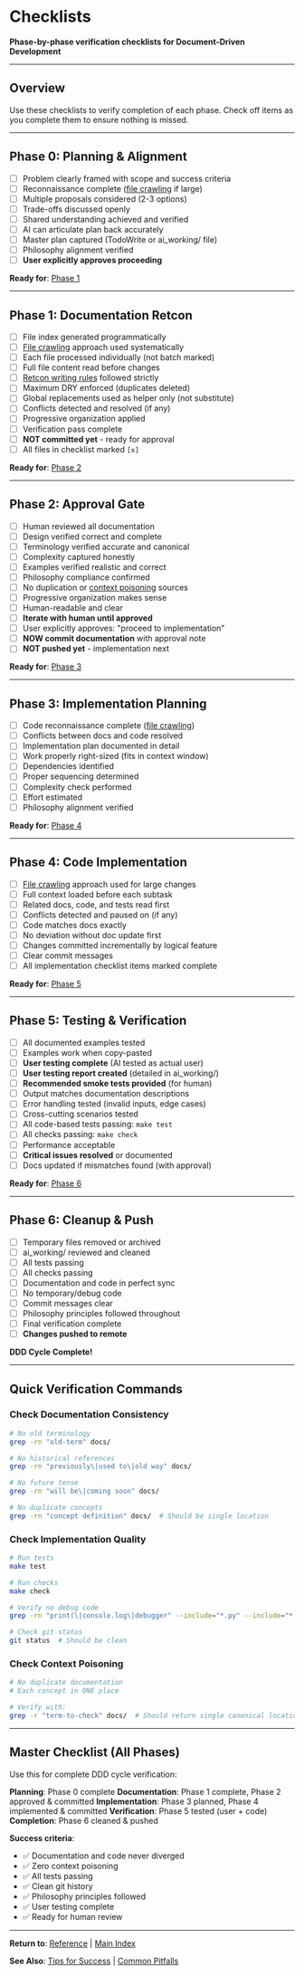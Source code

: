 # Checklists

**Phase-by-phase verification checklists for Document-Driven Development**

---

## Overview

Use these checklists to verify completion of each phase. Check off items as you complete them to ensure nothing is missed.

---

## Phase 0: Planning & Alignment

- [ ] Problem clearly framed with scope and success criteria
- [ ] Reconnaissance complete ([file crawling](../core_concepts/file_crawling.md) if large)
- [ ] Multiple proposals considered (2-3 options)
- [ ] Trade-offs discussed openly
- [ ] Shared understanding achieved and verified
- [ ] AI can articulate plan back accurately
- [ ] Master plan captured (TodoWrite or ai_working/ file)
- [ ] Philosophy alignment verified
- [ ] **User explicitly approves proceeding**

**Ready for**: [Phase 1](../phases/01_documentation_retcon.md)

---

## Phase 1: Documentation Retcon

- [ ] File index generated programmatically
- [ ] [File crawling](../core_concepts/file_crawling.md) approach used systematically
- [ ] Each file processed individually (not batch marked)
- [ ] Full file content read before changes
- [ ] [Retcon writing rules](../core_concepts/retcon_writing.md) followed strictly
- [ ] Maximum DRY enforced (duplicates deleted)
- [ ] Global replacements used as helper only (not substitute)
- [ ] Conflicts detected and resolved (if any)
- [ ] Progressive organization applied
- [ ] Verification pass complete
- [ ] **NOT committed yet** - ready for approval
- [ ] All files in checklist marked `[x]`

**Ready for**: [Phase 2](../phases/02_approval_gate.md)

---

## Phase 2: Approval Gate

- [ ] Human reviewed all documentation
- [ ] Design verified correct and complete
- [ ] Terminology verified accurate and canonical
- [ ] Complexity captured honestly
- [ ] Examples verified realistic and correct
- [ ] Philosophy compliance confirmed
- [ ] No duplication or [context poisoning](../core_concepts/context_poisoning.md) sources
- [ ] Progressive organization makes sense
- [ ] Human-readable and clear
- [ ] **Iterate with human until approved**
- [ ] User explicitly approves: "proceed to implementation"
- [ ] **NOW commit documentation** with approval note
- [ ] **NOT pushed yet** - implementation next

**Ready for**: [Phase 3](../phases/03_implementation_planning.md)

---

## Phase 3: Implementation Planning

- [ ] Code reconnaissance complete ([file crawling](../core_concepts/file_crawling.md))
- [ ] Conflicts between docs and code resolved
- [ ] Implementation plan documented in detail
- [ ] Work properly right-sized (fits in context window)
- [ ] Dependencies identified
- [ ] Proper sequencing determined
- [ ] Complexity check performed
- [ ] Effort estimated
- [ ] Philosophy alignment verified

**Ready for**: [Phase 4](../phases/04_code_implementation.md)

---

## Phase 4: Code Implementation

- [ ] [File crawling](../core_concepts/file_crawling.md) approach used for large changes
- [ ] Full context loaded before each subtask
- [ ] Related docs, code, and tests read first
- [ ] Conflicts detected and paused on (if any)
- [ ] Code matches docs exactly
- [ ] No deviation without doc update first
- [ ] Changes committed incrementally by logical feature
- [ ] Clear commit messages
- [ ] All implementation checklist items marked complete

**Ready for**: [Phase 5](../phases/05_testing_and_verification.md)

---

## Phase 5: Testing & Verification

- [ ] All documented examples tested
- [ ] Examples work when copy-pasted
- [ ] **User testing complete** (AI tested as actual user)
- [ ] **User testing report created** (detailed in ai_working/)
- [ ] **Recommended smoke tests provided** (for human)
- [ ] Output matches documentation descriptions
- [ ] Error handling tested (invalid inputs, edge cases)
- [ ] Cross-cutting scenarios tested
- [ ] All code-based tests passing: `make test`
- [ ] All checks passing: `make check`
- [ ] Performance acceptable
- [ ] **Critical issues resolved** or documented
- [ ] Docs updated if mismatches found (with approval)

**Ready for**: [Phase 6](../phases/06_cleanup_and_push.md)

---

## Phase 6: Cleanup & Push

- [ ] Temporary files removed or archived
- [ ] ai_working/ reviewed and cleaned
- [ ] All tests passing
- [ ] All checks passing
- [ ] Documentation and code in perfect sync
- [ ] No temporary/debug code
- [ ] Commit messages clear
- [ ] Philosophy principles followed throughout
- [ ] Final verification complete
- [ ] **Changes pushed to remote**

**DDD Cycle Complete!**

---

## Quick Verification Commands

### Check Documentation Consistency

```bash
# No old terminology
grep -rn "old-term" docs/

# No historical references
grep -rn "previously\|used to\|old way" docs/

# No future tense
grep -rn "will be\|coming soon" docs/

# No duplicate concepts
grep -rn "concept definition" docs/  # Should be single location
```

### Check Implementation Quality

```bash
# Run tests
make test

# Run checks
make check

# Verify no debug code
grep -rn "print(\|console.log\|debugger" --include="*.py" --include="*.js"

# Check git status
git status  # Should be clean
```

### Check Context Poisoning

```bash
# No duplicate documentation
# Each concept in ONE place

# Verify with:
grep -r "term-to-check" docs/  # Should return single canonical location
```

---

## Master Checklist (All Phases)

Use this for complete DDD cycle verification:

**Planning**: Phase 0 complete
**Documentation**: Phase 1 complete, Phase 2 approved & committed
**Implementation**: Phase 3 planned, Phase 4 implemented & committed
**Verification**: Phase 5 tested (user + code)
**Completion**: Phase 6 cleaned & pushed

**Success criteria**:

- ✅ Documentation and code never diverged
- ✅ Zero context poisoning
- ✅ All tests passing
- ✅ Clean git history
- ✅ Philosophy principles followed
- ✅ User testing complete
- ✅ Ready for human review

---

**Return to**: [Reference](README.md) | [Main Index](../README.md)

**See Also**: [Tips for Success](tips_for_success.md) | [Common Pitfalls](common_pitfalls.md)

